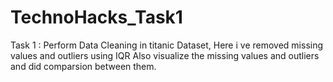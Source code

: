# TechnoHacks_Task1
Task 1 : Perform Data Cleaning in titanic Dataset, Here i ve removed missing values and outliers using IQR 
Also visualize the missing values and outliers and did comparsion between them.
